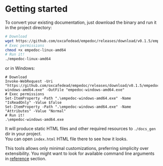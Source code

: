 # Getting started

To convert your existing documentation, just download the binary and run it in the project directory:

```sh
# Download
wget https://github.com/oxcafedead/empedoc/releases/download/v0.1.5/empedoc-linux-amd64
# Exec permissions
chmod +x empedoc-linux-amd64
# Run it!
./empedoc-linux-amd64
```

or in Windows:

```
# Download
Invoke-WebRequest -Uri "https://github.com/oxcafedead/empedoc/releases/download/v0.1.5/empedoc-windows-amd64.exe" -OutFile "empedoc-windows-amd64.exe"
# Exec permissions
Set-ItemProperty -Path ".\empedoc-windows-amd64.exe" -Name "IsReadOnly" -Value $false
Set-ItemProperty -Path ".\empedoc-windows-amd64.exe" -Name "Attributes" -Value "Normal"
# Run it!
.\empedoc-windows-amd64.exe
```

It will produce static HTML files and other required resources to `./docs_gen` dir in your project.\
You can open `index.html` HTML file there to see how it looks.

This tools allows only minimal customizations, preferring simplicity over extensibility.
You might want to look for available command line arguments in [reference](./reference.md) section.
